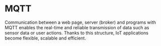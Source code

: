 # MQTT
Communication between a web page, server (broker) and programs with MQTT enables the real-time and reliable transmission of data such as sensor data or user actions. Thanks to this structure, IoT applications become flexible, scalable and efficient.
